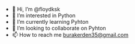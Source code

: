 - 👋 Hi, I’m @floydksk
- 👀 I’m interested in Python
- 🌱 I’m currently learning Pyhton
- 💞️ I’m looking to collaborate on Pyhton
- 📫 How to reach me burakerden35@gmail.com

<!---
floydksk/floydksk is a ✨ special ✨ repository because its `README.md` (this file) appears on your GitHub profile.
You can click the Preview link to take a look at your changes.
--->
